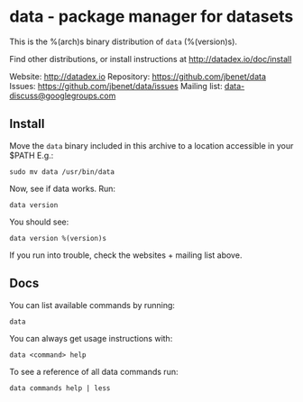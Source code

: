 # data - package manager for datasets

This is the %(arch)s binary distribution of `data` (%(version)s).

Find other distributions, or install instructions at
http://datadex.io/doc/install

Website:        http://datadex.io
Repository:     https://github.com/jbenet/data
Issues:         https://github.com/jbenet/data/issues
Mailing list:   data-discuss@googlegroups.com


## Install

Move the `data` binary included in this archive to a location accessible
in your $PATH E.g.:

    sudo mv data /usr/bin/data

Now, see if data works. Run:

    data version

You should see:

    data version %(version)s

If you run into trouble, check the websites + mailing list above.


## Docs

You can list available commands by running:

    data

You can always get usage instructions with:

    data <command> help

To see a reference of all data commands run:

    data commands help | less
